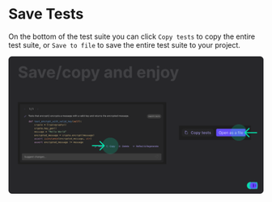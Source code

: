 # Save Tests

On the bottom of the test suite you can click `Copy tests` to copy the entire test suite, or `Save to file` to save the entire test suite to your project.

![Save/copy and enjoy](https://raw.githubusercontent.com/Codium-ai/codiumai-vscode-release/main/media/docs/OpenCopy.png)
